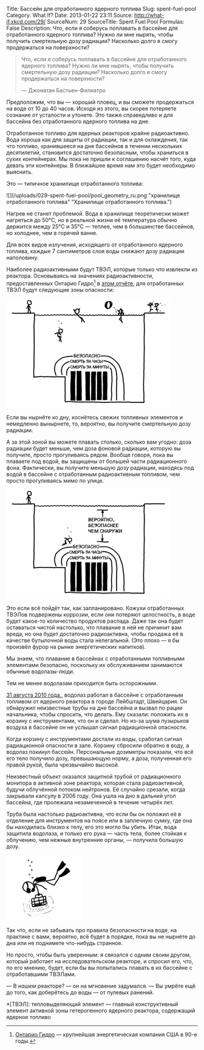Title: Бассейн для отработанного ядерного топлива
Slug: spent-fuel-pool
Category: What If?
Date: 2013-01-22 23:11
Source: http://what-if.xkcd.com/29/
SourceNum: 29
SourceTitle: Spent Fuel Pool
Formulas: False
Description: Что, если я соберусь поплавать в бассейне для отработанного ядерного топлива? Нужно ли мне нырять, чтобы получить смертельную дозу радиации? Насколько долго я смогу продержаться на поверхности?

> Что, если я соберусь поплавать в бассейне для отработанного ядерного топлива? Нужно ли мне нырять, чтобы получить смертельную дозу радиации? Насколько долго я смогу продержаться на поверхности?
>
> — Джонатан Бастьен-Филиатро

Предположим, что вы — хороший пловец, и вы сможете продержаться на воде от 10 до 40 часов. Исходя из этого, вы скорее потеряете сознание от усталости и утонете. Это также справедливо и для бассейна без отработанного ядерного топлива на дне.

Отработанное топливо для ядерных реакторов крайне радиоактивно. Вода хороша как для защиты от радиации, так и для охлаждения, так что топливо, хранившееся на дне бассейнов в течении нескольких десятилетий, становится достаточно безопасным, чтобы храниться в сухих контейнерах. Мы пока не пришли к соглашению насчёт того, куда девать эти контейнеры. В ближайшее время нам это будет необходимо выяснить.

Это — типичное хранилище отработанного топлива:

![](/uploads/029-spent-fuel-pool/pool_geometry_ru.png "хранилище отработанного топлива" "Хранилище отработанного топлива.")

Нагрев не станет проблемой. Вода в хранилище теоретически может нагреться до 50°C, но в реальной жизни её температура обычно держится между 25°C и 35°C — теплее, чем в большинстве бассейнов, но холоднее, чем в горячей ванне.

Для всех видов излучения, исходящего от отработанного ядерного топлива, каждые 7 сантиметров слоя воды снижают дозу радиации наполовину.

Наиболее радиоактивными будут ТВЭЛ, которые только что извлекли из реактора. Основываясь на значениях радиоактивности, предоставленных Онтарио Гидро[^1] в [этом отчёте](http://www.osti.gov/energycitations/servlets/purl/7284014-xaMii9/7284014.pdf), для отработанных ТВЭЛ будут следующие зоны опасности:

![](/uploads/029-spent-fuel-pool/pool_danger_ru.png "Изображение, показывающее части бассейна, в которых не следует плавать.")

Если вы нырнёте ко дну, коснётесь свежих топливных элементов и немедленно вынырнете, то, вероятно, вы получите смертельную дозу радиации.

А за этой зоной вы можете плавать столько, сколько вам угодно: доза радиации будет меньше, чем доза фоновой радиации, которую вы получите, просто прогуливаясь рядом. Вообще говоря, пока вы плаваете под водой, вы защищены от большей части радиационного фона. Фактически, вы получите меньшую дозу радиации, находясь под водой в бассейне с отработанным радиоактивным топливом, чем просто прогуливаясь мимо по улице.

![](/uploads/029-spent-fuel-pool/pool_safe_ru.png "Отказ от ответственности: я карикатурист. Если вы последуете моему совету насчёт безопасности радиоактивных материалов, то вы, вероятно, заслуживаете всего того, что с вами произойдёт.")

Это если всё пойдёт так, как запланировано. Кожухи отработанных ТВЭЛов подвержены коррозии, если они потеряют целостность, в воде будет какое-то количество продуктов распада. Даже так она будет оставаться чистой настолько, что плавание в ней не причинит вам вреда, но она будет достаточно радиоактивна, чтобы продажа её в качестве бутылочной воды стала нелегальной. (Это плохо — я бы произвёл фурор на рынке энергетических напитков).

Мы знаем, что плавание в бассейнах с отработанными топливными элементами безопасно, поскольку их обслуживанием занимаются обычные водолазы-люди.

Тем не менее водолазам приходится быть осторожными.

[31 августа 2010 года.](http://www.isoe-network.net/index.php/publications-mainmenu-88/isoe-news/doc_download/1756-ritter2011ppt.html), водолаз работал в бассейне с отработанным топливом от ядерного реактора в городе Лейбштадт, Швейцария. Он обнаружил неизвестные трубы на дне бассейна и вызвал по рации начальника, чтобы спросить, что делать. Ему сказали: положить их в корзину с инструментами, что он и сделал. Но из-за шума пузырьков воздуха в бассейне он не услышал сигнал радиационной опасности.

Когда корзину с инструментами достали из воды, сработал сигнал радиационной опасности в зале. Корзину сбросили обратно в воду, а водолаз покинул бассейн. Персональные дозиметры показали, что всё его тело получило дозу, превышающую норму, а доза, полученная его правой рукой, была чрезвычайно высокой.

Неизвестный объект оказался защитной трубой от радиационного монитора в активной зоне реактора, которая стала радиоактивной, будучи облучённой потоком нейтронов. Её случайно срезали, когда закрывали капсулу в 2006 году. Она ушла на дно в дальний угол бассейна, где пролежала незамеченной в течение четырёх лет.

Труба была настолько радиоактивна, что если бы он положил её в отделение для инструментов на поясе или в заплечную сумку, где она бы находилась близко к телу, его это могло бы убить. Итак, вода защитила водолаза, и только его рука — часть тела, более стойкая к облучению, чем нежные внутренние органы, — получила большую дозу.

![](/uploads/029-spent-fuel-pool/pool_diver.png "Самая зловещая продуктовая корзинка в мире.")

Так что, если не забывать про правила безопасности на воде, на практике с вами, вероятно, всё будет в порядке, пока вы не нырнёте до дна или не поднимете что-нибудь странное.

Но просто, чтобы быть уверенным: я связался с одним своим другом, который работает на исследовательском реакторе, и спросил его, что, по его мнению, будет, если бы вы попытались плавать в их бассейне с отработавшими ТВЭЛами.

— В _нашем_ реакторе? — он на мгновение задумался. — Вы умрёте ещё до того, как доберётесь до воды — от пулевых ранений.

*[ТВЭЛ]: тепловыделяющий элемент — главный конструктивный элемент активной зоны гетерогенного ядерного реактора, содержащий ядерное топливо
[^1]: [Онтарио Гидро](http://en.wikipedia.org/wiki/Ontario_Hydro) — крупнейшая энергетическая компания США в 90-е годы.

